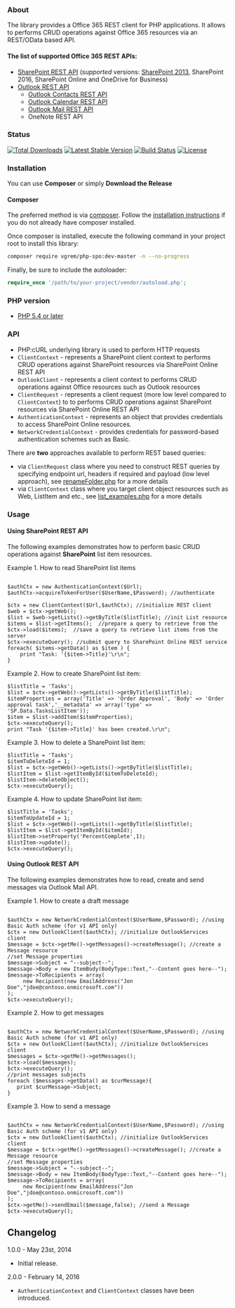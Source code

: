 ﻿### About
The library provides a Office 365 REST client for PHP applications. It allows to performs CRUD operations against Office 365 resources via an REST/OData based API. 

#### The list of supported Office 365 REST APIs:

-   [SharePoint REST API](https://msdn.microsoft.com/en-us/library/office/jj860569.aspx) (_supported_ versions: [SharePoint 2013](https://msdn.microsoft.com/library/office/jj860569(v=office.15).aspx), SharePoint 2016, SharePoint Online and OneDrive for Business)
-   [Outlook REST API](https://msdn.microsoft.com/en-us/office/office365/api/use-outlook-rest-api#DefineOutlookRESTAPI) 
    -   [Outlook Contacts REST API](https://msdn.microsoft.com/en-us/office/office365/api/contacts-rest-operations)
    -   [Outlook Calendar REST API](https://msdn.microsoft.com/en-us/office/office365/api/calendar-rest-operations)
    -   [Outlook Mail REST API](https://msdn.microsoft.com/en-us/office/office365/api/mail-rest-operations)
    -   OneNote REST API

### Status

[![Total Downloads](https://poser.pugx.org/vgrem/php-spo/downloads)](https://packagist.org/packages/vgrem/php-spo)
[![Latest Stable Version](https://poser.pugx.org/vgrem/php-spo/v/stable)](https://packagist.org/packages/vgrem/php-spo)
[![Build Status](https://travis-ci.org/vgrem/phpSPO.svg?branch=master)](https://travis-ci.org/vgrem/phpSPO)
[![License](https://poser.pugx.org/vgrem/php-spo/license)](https://packagist.org/packages/vgrem/php-spo)

### Installation

You can use **Composer** or simply **Download the Release**

#### Composer

The preferred method is via [composer](https://getcomposer.org). Follow the
[installation instructions](https://getcomposer.org/doc/00-intro.md) if you do not already have
composer installed.

Once composer is installed, execute the following command in your project root to install this library:

```sh
composer require vgrem/php-spo:dev-master -n --no-progress
```

Finally, be sure to include the autoloader:

```php
require_once '/path/to/your-project/vendor/autoload.php';
```



### PHP version
- [PHP 5.4 or later](https://secure.php.net/)


### API

-  PHP:cURL underlying library is used to perform HTTP requests 
-  `ClientContext` - represents a SharePoint client context to performs CRUD operations against SharePoint resources via SharePoint Online REST API
-  `OutlookClient` - represents a client context to performs CRUD operations against Office resources such as Outlook resources
-  `ClientRequest` - represents a client request (more low level compared to `ClientContext`) to to performs CRUD operations against SharePoint resources via SharePoint Online REST API
-  `AuthenticationContext` - represents an object that provides credentials to access SharePoint Online resources.
-  `NetworkCredentialContext` - provides credentials for password-based authentication schemes such as Basic.
  

There are **two** approaches available to perform REST based queries:

-   via `ClientRequest` class where you need to construct REST queries by specifying endpoint url, headers if required and payload (low level approach), see [renameFolder.php](https://github.com/vgrem/phpSPO/blob/master/examples/renameFolder.php) for a more details
-   via `ClientContext` class where you target client object resources such as Web, ListItem and etc., see [list_examples.php](https://github.com/vgrem/phpSPO/blob/master/examples/list_examples.php) for a more details 


### Usage 


#### Using SharePoint REST API


The following examples demonstrates how to perform basic CRUD operations against **SharePoint** list item resources.

Example 1. How to read SharePoint list items

````

$authCtx = new AuthenticationContext($Url);
$authCtx->acquireTokenForUser($UserName,$Password); //authenticate

$ctx = new ClientContext($Url,$authCtx); //initialize REST client    
$web = $ctx->getWeb();
$list = $web->getLists()->getByTitle($listTitle); //init List resource
$items = $list->getItems();  //prepare a query to retrieve from the 
$ctx->load($items);  //save a query to retrieve list items from the server 
$ctx->executeQuery(); //submit query to SharePoint Online REST service
foreach( $items->getData() as $item ) {
    print "Task: '{$item->Title}'\r\n";
}
````


Example 2. How to create SharePoint list item:
````
$listTitle = 'Tasks';
$list = $ctx->getWeb()->getLists()->getByTitle($listTitle);
$itemProperties = array('Title' => 'Order Approval', 'Body' => 'Order approval task','__metadata' => array('type' => 'SP.Data.TasksListItem'));
$item = $list->addItem($itemProperties);
$ctx->executeQuery();
print "Task '{$item->Title}' has been created.\r\n";
````

Example 3. How to delete a SharePoint list item:
````
$listTitle = 'Tasks';
$itemToDeleteId = 1;
$list = $ctx->getWeb()->getLists()->getByTitle($listTitle);
$listItem = $list->getItemById($itemToDeleteId);
$listItem->deleteObject();
$ctx->executeQuery();
````

Example 4. How to update SharePoint list item:
````
$listTitle = 'Tasks';
$itemToUpdateId = 1;
$list = $ctx->getWeb()->getLists()->getByTitle($listTitle);
$listItem = $list->getItemById($itemId);
$listItem->setProperty('PercentComplete',1);
$listItem->update();
$ctx->executeQuery();
````



#### Using Outlook REST API

The following examples demonstrates how to read, create and send messages via Outlook Mail API.

Example 1. How to create a draft message

````

$authCtx = new NetworkCredentialContext($UserName,$Password); //using Basic Auth scheme (for v1 API only)
$ctx = new OutlookClient($authCtx); //initialize OutlookServices client
$message = $ctx->getMe()->getMessages()->createMessage(); //create a Message resource
//set Message properties
$message->Subject = "--subject--";
$message->Body = new ItemBody(BodyType::Text,"--Content goes here--");
$message->ToRecipients = array(
     new Recipient(new EmailAddress("Jon Doe","jdoe@contoso.onmicrosoft.com"))
);
$ctx->executeQuery();
````


Example 2. How to get messages

````

$authCtx = new NetworkCredentialContext($UserName,$Password); //using Basic Auth scheme (for v1 API only)
$ctx = new OutlookClient($authCtx); //initialize OutlookServices client
$messages = $ctx->getMe()->getMessages();
$ctx->load($messages);
$ctx->executeQuery();
//print messages subjects
foreach ($messages->getData() as $curMessage){
   print $curMessage->Subject;
}
````


Example 3. How to send a message

````

$authCtx = new NetworkCredentialContext($UserName,$Password); //using Basic Auth scheme (for v1 API only)
$ctx = new OutlookClient($authCtx); //initialize OutlookServices client
$message = $ctx->getMe()->getMessages()->createMessage(); //create a Message resource
//set Message properties
$message->Subject = "--subject--";
$message->Body = new ItemBody(BodyType::Text,"--Content goes here--");
$message->ToRecipients = array(
     new Recipient(new EmailAddress("Jon Doe","jdoe@contoso.onmicrosoft.com"))
);
$ctx->getMe()->sendEmail($message,false); //send a Message
$ctx->executeQuery();
````


## Changelog

1.0.0 - May 23st, 2014
- Initial release.
 
2.0.0 - February 14, 2016
- `AuthenticationContext` and `ClientContext` classes have been introduced.  

